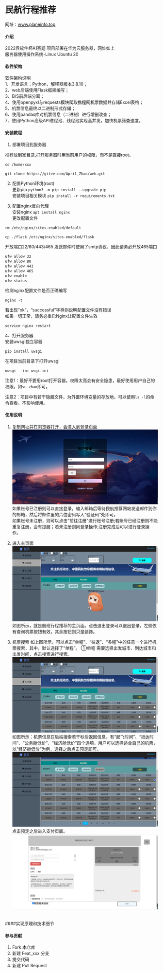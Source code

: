 # 民航行程推荐
网址：www.planeinfo.top


#### 介绍
2022界软件杯A1赛题
项目部署在华为云服务器，网址如上 <br>
服务器使用操作系统-Linux Ubuntu 20 <br>


#### 软件架构 <br>
软件架构说明 <br>
1、开发语言：Python，解释器版本3.8.10； <br>
2、web后端使用Flask框架编写； <br>
3、B/S前后端分离； <br>
4、使用openpyxl与requests模块爬取携程网机票数据并存储Excel表格； <br>
5、机票信息最终以二进制形式存储； <br>
6、使用pandas库对机票信息（二进制）进行增删改查； <br>
7、使用Python高级API进程池、线程池实现高并发，加快机票筛查速度。 <br>



#### 安装教程

1.  部署项目到服务器 <br>

推荐放到家目录,打开服务器时用当前用户的权限，而不是直接root。
```
cd /home/xxx
```

```
git clone https://gitee.com/April_Zhao/web.git
```



2.  配置Python环境(root) <br>
更新pip `python3 -m pip install --upgrade pip` <br>
安装项目相关模块 `pip install -r requirements.txt` <br>


3.  配置nginx反向代理 <br>
安装nginx `apt install nginx` <br>
更改配置文件 <br>

```
rm /etc/nginx/sites-enabled/default
```

```
cp ./flask /etc/nginx/sites-enabled/flask
```
开放端口22/80/443/465
发送邮件时使用了smtp协议，因此请务必开放465端口

```
ufw allow 32
ufw allow 80
ufw allow 443
ufw allow 465
ufw enable
ufw status
```
检测nginx配置文件是否正确编写

```
nginx -t
```
若出现“ok”，“successful”字样则说明配置文件没有错误 <br>
如果一切正常，请务必重启Nginx让配置文件生效 <br>

```
service nginx restart
```

4、打开服务器 <br>
安装uwsgi独立容器

```
pip install uwsgi
```

在项目当前目录下打开uwsgi

```
uwsgi --ini wsgi.ini
```
注意1：最好不要用root打开容器，权限太高会有安全隐患，最好使用用户自己的权限，如`su zhao`即可。

注意2：项目中有若干隐藏文件，为外置环境变量的存放地，可以使用`ls -l`的命令查看，不影响使用。




#### 使用说明

1.  复制网址并在浏览器打开，会进入到登录页面
![输入图片说明](files/pictures/login.png)
如果账号已注册则可以直接登录，输入邮箱后等待民航推荐网站发送邮件到你的邮箱，然后将邮件里的六位密码写入“验证码”处即可。 <br>
如果账号未注册，则可以点击"前往注册"进行账号注册;若账号已经注册则不能重复注册，会有提醒；若未注册则同登录操作;注册完成后可以进行登录操作。<br>

2.  进入主页面
![输入图片说明](files/pictures/index.png)
如图所示，就是航班行程推荐的主页面。点击退出登录可以退出登录，左侧仅有查询机票按钮有效，其余按钮则只是装饰。

3.  机票搜索
如上图所示，可以点击“单程”、“往返”、“多程”中的任意一个进行机票搜索，其中，默认选择了“单程”。
①单程
需要选择出发城市、到达城市和出发时间，点击搜索进行搜索。
![输入图片说明](files/%E5%8D%95%E7%A8%8B.png)
如图所示：机票信息在后端搜索若干秒后返回信息。有“起飞时间”、“抵达时间”、“公务舱低价”、“经济舱低价”四个选项，用户可以选择适合自己的机票，以”经济舱低价“为例，选择之后点击预定即可。
![输入图片说明](files/pictures/select.png)
点击预定之后进入支付页面。
![输入图片说明](files/pictures/%E9%A2%84%E5%AE%9A.png)



<br>
####实现原理和技术细节


#### 参与贡献

1.  Fork 本仓库
2.  新建 Feat_xxx 分支
3.  提交代码
4.  新建 Pull Request



